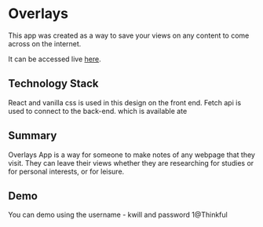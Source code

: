 
<p style="text-align:center"> <h1>Overlays</h1></p>

This app was created as a way to save your views on any content to come
across on the internet.

It can be accessed live [here](https://overlays.now.sh/).



## Technology Stack

React and vanilla css is used in this design on the front end. Fetch api is used to connect to the back-end.
which is available ate

## Summary

Overlays App is a way for someone to make notes of any webpage that they visit. They can leave their views 
whether they are researching for studies or for personal interests, or for leisure. 

## Demo

You can demo using the username - kwill and password 1@Thinkful
